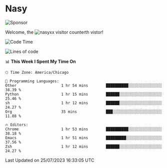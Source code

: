 # Nasy

<!--
<p align="center">
<img height="200" src="https://github-readme-stats.vercel.app/api?username=nasyxx&count_private=true&show_icons=true&theme=dracula&include_all_commits=true"/>
<img height="200" src="https://github-readme-stats.vercel.app/api/top-langs/?username=nasyxx&theme=dracula&hide=html,jupyter+notebook&count_private=true&show_icons=true"/>
</p>

  
----------------
-->

![Sponsor](https://img.shields.io/static/v1.svg?label=Sponsor&message=%E2%9D%A4&logo=GitHub&style=flat&color=pink)
 
Welcome, the ![nasyxx visitor counter](https://count.getloli.com/get/@nasyxx?theme=rule34)th vistor!
 
<!--START_SECTION:waka-->
![Code Time](http://img.shields.io/badge/Code%20Time-3%2C605%20hrs%2050%20mins-blue)

![Lines of code](https://img.shields.io/badge/From%20Hello%20World%20I%27ve%20Written-6.3%20million%20lines%20of%20code-blue)

📊 **This Week I Spent My Time On** 

```text
🕑︎ Time Zone: America/Chicago

💬 Programming Languages: 
Other                    1 hr 54 mins        ██████████░░░░░░░░░░░░░░░   38.39 % 
Python                   1 hr 15 mins        ██████░░░░░░░░░░░░░░░░░░░   25.46 % 
sh                       1 hr 12 mins        ██████░░░░░░░░░░░░░░░░░░░   24.27 % 
Org                      35 mins             ███░░░░░░░░░░░░░░░░░░░░░░   11.88 % 

🔥 Editors: 
Chrome                   1 hr 53 mins        ██████████░░░░░░░░░░░░░░░   38.18 % 
Emacs                    1 hr 51 mins        █████████░░░░░░░░░░░░░░░░   37.56 % 
Zsh                      1 hr 12 mins        ██████░░░░░░░░░░░░░░░░░░░   24.27 % 
```


 Last Updated on 25/07/2023 16:33:05 UTC
<!--END_SECTION:waka-->

<!-- ![visitors](https://visitor-badge.laobi.icu/badge?page_id=nasyxx.nasyxx) -->
